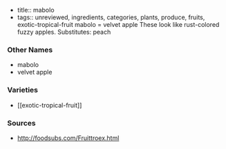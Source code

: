 - title:: mabolo
- tags:: unreviewed, ingredients, categories, plants, produce, fruits, exotic-tropical-fruit
mabolo = velvet apple These look like rust-colored fuzzy apples. Substitutes: peach

### Other Names

* mabolo
* velvet apple

### Varieties

* [[exotic-tropical-fruit]]

### Sources
* http://foodsubs.com/Fruittroex.html
